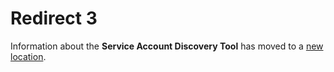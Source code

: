 [title]: # (Redirect 3)
[tags]: # ()
[priority]: # (10105)
[display]: # (content)

# Redirect 3

Information about the **Service Account Discovery Tool** has moved to a [new location](../../discovery-tool/index.md).



  

  
